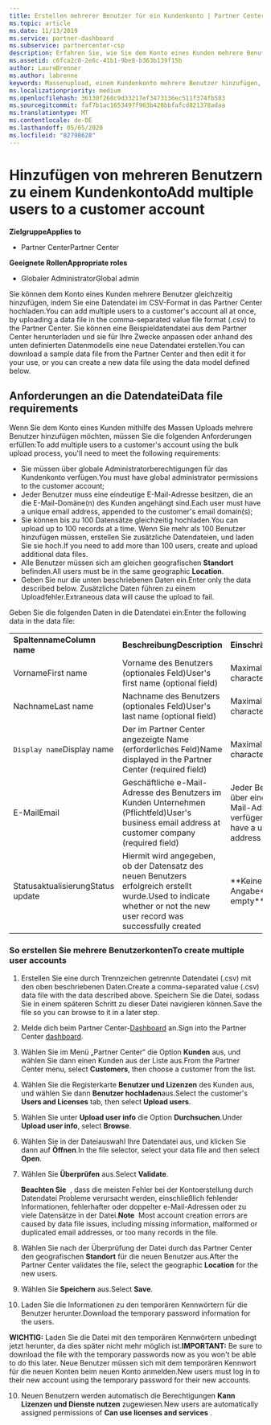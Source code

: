 ```yaml
---
title: Erstellen mehrerer Benutzer für ein Kundenkonto | Partner Center
ms.topic: article
ms.date: 11/13/2019
ms.service: partner-dashboard
ms.subservice: partnercenter-csp
description: Erfahren Sie, wie Sie dem Konto eines Kunden mehrere Benutzer gleichzeitig hinzufügen, indem Sie eine Datendatei im CSV-Dateiformat (Comma-Separated Value File Format) in Partner Center hochladen.
ms.assetid: c6fca2c0-2e6c-41b1-9be8-b363b139f15b
author: LauraBrenner
ms.author: labrenne
keywords: Massenupload, einem Kundenkonto mehrere Benutzer hinzufügen, Benutzer eines Kunden hinzufügen, Massenupload der Benutzer eines Kunden, Kundenkonto, Kundenbenutzer, Benutzer
ms.localizationpriority: medium
ms.openlocfilehash: 36130f268c9d33217ef3473136ec511f374fb583
ms.sourcegitcommit: faf7b1ac1653497f963b428bbfafcd821378adaa
ms.translationtype: MT
ms.contentlocale: de-DE
ms.lasthandoff: 05/05/2020
ms.locfileid: "82798628"
---
```

# <a name="add-multiple-users-to-a-customer-account"></a><span data-ttu-id="dda0e-104">Hinzufügen von mehreren Benutzern zu einem Kundenkonto</span><span class="sxs-lookup"><span data-stu-id="dda0e-104">Add multiple users to a customer account</span></span>

<span data-ttu-id="dda0e-105">**Zielgruppe**</span><span class="sxs-lookup"><span data-stu-id="dda0e-105">**Applies to**</span></span>

- <span data-ttu-id="dda0e-106">Partner Center</span><span class="sxs-lookup"><span data-stu-id="dda0e-106">Partner Center</span></span>

<span data-ttu-id="dda0e-107">**Geeignete Rollen**</span><span class="sxs-lookup"><span data-stu-id="dda0e-107">**Appropriate roles**</span></span>

- <span data-ttu-id="dda0e-108">Globaler Administrator</span><span class="sxs-lookup"><span data-stu-id="dda0e-108">Global admin</span></span>

<span data-ttu-id="dda0e-109">Sie können dem Konto eines Kunden mehrere Benutzer gleichzeitig hinzufügen, indem Sie eine Datendatei im CSV-Format in das Partner Center hochladen.</span><span class="sxs-lookup"><span data-stu-id="dda0e-109">You can add multiple users to a customer's account all at once, by uploading a data file in the comma-separated value file format (.csv) to the Partner Center.</span></span> <span data-ttu-id="dda0e-110">Sie können eine Beispieldatendatei aus dem Partner Center herunterladen und sie für Ihre Zwecke anpassen oder anhand des unten definierten Datenmodells eine neue Datendatei erstellen.</span><span class="sxs-lookup"><span data-stu-id="dda0e-110">You can download a sample data file from the Partner Center and then edit it for your use, or you can create a new data file using the data model defined below.</span></span>

## <a name="data-file-requirements"></a><a href="" id="creatingtheimportcsvfile"></a><span data-ttu-id="dda0e-111">Anforderungen an die Datendatei</span><span class="sxs-lookup"><span data-stu-id="dda0e-111">Data file requirements</span></span>

<span data-ttu-id="dda0e-112">Wenn Sie dem Konto eines Kunden mithilfe des Massen Uploads mehrere Benutzer hinzufügen möchten, müssen Sie die folgenden Anforderungen erfüllen:</span><span class="sxs-lookup"><span data-stu-id="dda0e-112">To add multiple users to a customer's account using the bulk upload process, you'll need to meet the following requirements:</span></span>

- <span data-ttu-id="dda0e-113">Sie müssen über globale Administratorberechtigungen für das Kundenkonto verfügen.</span><span class="sxs-lookup"><span data-stu-id="dda0e-113">You must have global administrator permissions to the customer account;</span></span>
- <span data-ttu-id="dda0e-114">Jeder Benutzer muss eine eindeutige E-Mail-Adresse besitzen, die an die E-Mail-Domäne(n) des Kunden angehängt sind.</span><span class="sxs-lookup"><span data-stu-id="dda0e-114">Each user must have a unique email address, appended to the customer's email domain(s);</span></span>
- <span data-ttu-id="dda0e-115">Sie können bis zu 100 Datensätze gleichzeitig hochladen.</span><span class="sxs-lookup"><span data-stu-id="dda0e-115">You can upload up to 100 records at a time.</span></span> <span data-ttu-id="dda0e-116">Wenn Sie mehr als 100 Benutzer hinzufügen müssen, erstellen Sie zusätzliche Datendateien, und laden Sie sie hoch.</span><span class="sxs-lookup"><span data-stu-id="dda0e-116">If you need to add more than 100 users, create and upload additional data files.</span></span>
- <span data-ttu-id="dda0e-117">Alle Benutzer müssen sich am gleichen geografischen **Standort** befinden.</span><span class="sxs-lookup"><span data-stu-id="dda0e-117">All users must be in the same geographic **Location**.</span></span>
- <span data-ttu-id="dda0e-118">Geben Sie nur die unten beschriebenen Daten ein.</span><span class="sxs-lookup"><span data-stu-id="dda0e-118">Enter only the data described below.</span></span> <span data-ttu-id="dda0e-119">Zusätzliche Daten führen zu einem Uploadfehler.</span><span class="sxs-lookup"><span data-stu-id="dda0e-119">Extraneous data will cause the upload to fail.</span></span>

<span data-ttu-id="dda0e-120">Geben Sie die folgenden Daten in die Datendatei ein:</span><span class="sxs-lookup"><span data-stu-id="dda0e-120">Enter the following data in the data file:</span></span>

|                 |                                                                              |                                            |
|-----------------|------------------------------------------------------------------------------|--------------------------------------------|
| <span data-ttu-id="dda0e-121">**Spaltenname**</span><span class="sxs-lookup"><span data-stu-id="dda0e-121">**Column name**</span></span> | <span data-ttu-id="dda0e-122">**Beschreibung**</span><span class="sxs-lookup"><span data-stu-id="dda0e-122">**Description**</span></span>                                                              | <span data-ttu-id="dda0e-123">**Einschränkung**</span><span class="sxs-lookup"><span data-stu-id="dda0e-123">**Limitation**</span></span>                             |
| <span data-ttu-id="dda0e-124">Vorname</span><span class="sxs-lookup"><span data-stu-id="dda0e-124">First name</span></span>      | <span data-ttu-id="dda0e-125">Vorname des Benutzers (optionales Feld)</span><span class="sxs-lookup"><span data-stu-id="dda0e-125">User's first name (optional field)</span></span>                                           | <span data-ttu-id="dda0e-126">Maximal 50 Zeichen</span><span class="sxs-lookup"><span data-stu-id="dda0e-126">50-character limit</span></span>                         |
| <span data-ttu-id="dda0e-127">Nachname</span><span class="sxs-lookup"><span data-stu-id="dda0e-127">Last name</span></span>       | <span data-ttu-id="dda0e-128">Nachname des Benutzers (optionales Feld)</span><span class="sxs-lookup"><span data-stu-id="dda0e-128">User's last name (optional field)</span></span>                                            | <span data-ttu-id="dda0e-129">Maximal 50 Zeichen</span><span class="sxs-lookup"><span data-stu-id="dda0e-129">50-character limit</span></span>                         |
| <span data-ttu-id="dda0e-130">`Display name`</span><span class="sxs-lookup"><span data-stu-id="dda0e-130">Display name</span></span>    | <span data-ttu-id="dda0e-131">Der im Partner Center angezeigte Name (erforderliches Feld)</span><span class="sxs-lookup"><span data-stu-id="dda0e-131">Name displayed in the Partner Center (required field)</span></span>                            | <span data-ttu-id="dda0e-132">Maximal 50 Zeichen</span><span class="sxs-lookup"><span data-stu-id="dda0e-132">50-character limit</span></span>                         |
| <span data-ttu-id="dda0e-133">E-Mail</span><span class="sxs-lookup"><span data-stu-id="dda0e-133">Email</span></span>           | <span data-ttu-id="dda0e-134">Geschäftliche e-Mail-Adresse des Benutzers im Kunden Unternehmen (Pflichtfeld)</span><span class="sxs-lookup"><span data-stu-id="dda0e-134">User's business email address at customer company (required field)</span></span>           | <span data-ttu-id="dda0e-135">Jeder Benutzer muss über eine eindeutige E-Mail-Adresse verfügen.</span><span class="sxs-lookup"><span data-stu-id="dda0e-135">Each user must have a unique email address</span></span> |
| <span data-ttu-id="dda0e-136">Statusaktualisierung</span><span class="sxs-lookup"><span data-stu-id="dda0e-136">Status update</span></span>   | <span data-ttu-id="dda0e-137">Hiermit wird angegeben, ob der Datensatz des neuen Benutzers erfolgreich erstellt wurde.</span><span class="sxs-lookup"><span data-stu-id="dda0e-137">Used to indicate whether or not the new user record was successfully created</span></span> | <span data-ttu-id="dda0e-138">\*\*Keine Angabe\*\*</span><span class="sxs-lookup"><span data-stu-id="dda0e-138">\*\*Leave empty\*\*</span></span>                        |

### <a name="to-create-multiple-user-accounts"></a><a href="" id="createmultipleuseraccounts"></a><span data-ttu-id="dda0e-139">So erstellen Sie mehrere Benutzerkonten</span><span class="sxs-lookup"><span data-stu-id="dda0e-139">To create multiple user accounts</span></span>

<a href="" id="creatingtheaccounts"></a>

1. <span data-ttu-id="dda0e-140">Erstellen Sie eine durch Trennzeichen getrennte Datendatei (.csv) mit den oben beschriebenen Daten.</span><span class="sxs-lookup"><span data-stu-id="dda0e-140">Create a comma-separated value (.csv) data file with the data described above.</span></span> <span data-ttu-id="dda0e-141">Speichern Sie die Datei, sodass Sie in einem späteren Schritt zu dieser Datei navigieren können.</span><span class="sxs-lookup"><span data-stu-id="dda0e-141">Save the file so you can browse to it in a later step.</span></span>

2. <span data-ttu-id="dda0e-142">Melde dich beim Partner Center-[Dashboard](https://partner.microsoft.com/dashboard) an.</span><span class="sxs-lookup"><span data-stu-id="dda0e-142">Sign into the Partner Center [dashboard](https://partner.microsoft.com/dashboard).</span></span>

3. <span data-ttu-id="dda0e-143">Wählen Sie im Menü „Partner Center“ die Option **Kunden** aus, und wählen Sie dann einen Kunden aus der Liste aus.</span><span class="sxs-lookup"><span data-stu-id="dda0e-143">From the Partner Center menu, select **Customers**, then choose a customer from the list.</span></span>

4. <span data-ttu-id="dda0e-144">Wählen Sie die Registerkarte **Benutzer und Lizenzen** des Kunden aus, und wählen Sie dann **Benutzer hochladen**aus.</span><span class="sxs-lookup"><span data-stu-id="dda0e-144">Select the customer's **Users and Licenses** tab, then select **Upload users**.</span></span>

5. <span data-ttu-id="dda0e-145">Wählen Sie unter **Upload user info** die Option **Durchsuchen**.</span><span class="sxs-lookup"><span data-stu-id="dda0e-145">Under **Upload user info**, select **Browse**.</span></span>

6. <span data-ttu-id="dda0e-146">Wählen Sie in der Dateiauswahl Ihre Datendatei aus, und klicken Sie dann auf **Öffnen**.</span><span class="sxs-lookup"><span data-stu-id="dda0e-146">In the file selector, select your data file and then select **Open**.</span></span>

7. <span data-ttu-id="dda0e-147">Wählen Sie **Überprüfen** aus.</span><span class="sxs-lookup"><span data-stu-id="dda0e-147">Select **Validate**.</span></span>

    <span data-ttu-id="dda0e-148">**Beachten Sie**  , dass die meisten Fehler bei der Kontoerstellung durch Datendatei Probleme verursacht werden, einschließlich fehlender Informationen, fehlerhafter oder doppelter e-Mail-Adressen oder zu viele Datensätze in der Datei.</span><span class="sxs-lookup"><span data-stu-id="dda0e-148">**Note**  Most account creation errors are caused by data file issues, including missing information, malformed or duplicated email addresses, or too many records in the file.</span></span>

8. <span data-ttu-id="dda0e-149">Wählen Sie nach der Überprüfung der Datei durch das Partner Center den geografischen **Standort** für die neuen Benutzer aus.</span><span class="sxs-lookup"><span data-stu-id="dda0e-149">After the Partner Center validates the file, select the geographic **Location** for the new users.</span></span>
9. <span data-ttu-id="dda0e-150">Wählen Sie **Speichern** aus.</span><span class="sxs-lookup"><span data-stu-id="dda0e-150">Select **Save**.</span></span>
10. <span data-ttu-id="dda0e-151">Laden Sie die Informationen zu den temporären Kennwörtern für die Benutzer herunter.</span><span class="sxs-lookup"><span data-stu-id="dda0e-151">Download the temporary password information for the users.</span></span>

<span data-ttu-id="dda0e-152">**WICHTIG:** Laden Sie die Datei mit den temporären Kennwörtern unbedingt jetzt herunter, da dies später nicht mehr möglich ist.</span><span class="sxs-lookup"><span data-stu-id="dda0e-152">**IMPORTANT:** Be sure to download the file with the temporary passwords now as you won't be able to do this later.</span></span> <span data-ttu-id="dda0e-153">Neue Benutzer müssen sich mit dem temporären Kennwort für die neuen Konten beim neuen Konto anmelden.</span><span class="sxs-lookup"><span data-stu-id="dda0e-153">New users must log in to their new account using the temporary password for their new accounts.</span></span>

10. <span data-ttu-id="dda0e-154">Neuen Benutzern werden automatisch die Berechtigungen **Kann Lizenzen und Dienste nutzen** zugewiesen.</span><span class="sxs-lookup"><span data-stu-id="dda0e-154">New users are automatically assigned permissions of **Can use licenses and services** .</span></span> 

 

 



